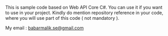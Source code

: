 This is sample code based on Web API Core C#. You can use it if you want to use in your project.
Kindly do mention repository reference in your code, where you will use part of this code ( not mandatory ).

My email : babarmalik.se@gmail.com
